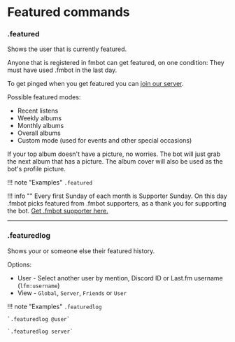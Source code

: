 # Featured commands     

### .featured

Shows the user that is currently featured.

Anyone that is registered in fmbot can get featured, on one condition: They must have used .fmbot in the last day.

To get pinged when you get featured you can [join our server](https://discord.gg/JaHj26hHGk).

Possible featured modes:

* Recent listens
* Weekly albums
* Monthly albums
* Overall albums
* Custom mode (used for events and other special occasions)

If your top album doesn't have a picture, no worries. The bot will just grab the next album that has a picture. The album cover will also be used as the bot's profile picture.

!!! note "Examples"
    `.featured`

        
!!! info ""
    Every first Sunday of each month is Supporter Sunday. On this day .fmbot picks featured from .fmbot supporters, as a thank you for supporting the bot.
    [Get .fmbot supporter here.](/supporter)


---

### .featuredlog

Shows your or someone else their featured history.

Options:

* User - Select another user by mention, Discord ID or Last.fm username (`lfm:username`)
* View - `Global`, `Server`, `Friends` or `User`

!!! note "Examples"
    `.featuredlog`

    `.featuredlog @user`

    `.featuredlog server`

